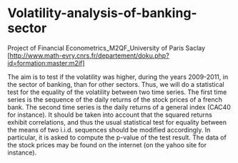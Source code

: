 # Volatility-analysis-of-banking-sector
Project of Financial Econometrics_M2QF_University of Paris Saclay [http://www.math-evry.cnrs.fr/departement/doku.php?id=formation:master:m2if]

The aim is to test if the volatility was higher, during the years 2009-2011, in the sector of banking, than for other
sectors. Thus, we will do a statistical test for the equality of the volatility between two time series. The first time
series is the sequence of the daily returns of the stock prices of a french bank. The second time series is the
daily returns of a general index (CAC40 for instance). It should be taken into account that the squared returns
exhibit correlations, and thus the usual statistical test for equality between the means of two i.i.d. sequences
should be modified accordingly. In particular, it is asked to compute the p-value of the test result. The data of
the stock prices may be found on the internet (on the yahoo site for instance).
